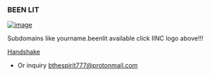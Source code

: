 ### BEEN LIT

[![image](https://user-images.githubusercontent.com/37987346/101999396-a37e4380-3caa-11eb-8cc6-e61fb53c7855.png)](http://shapereality.innerinetcompany.hns.to/)

Subdomains like yourname.beenlit available click IINC logo above!!!

[Handshake](https://handshake.org/)

- Or inquiry [bthespirit777@protonmail.com](https://protonmail.com)
